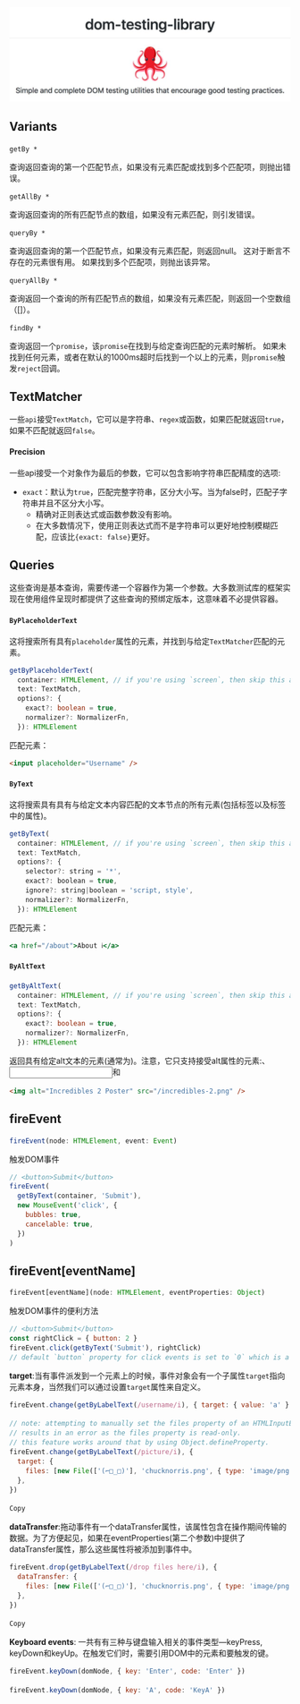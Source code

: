 ![Kent C. Dodds 🔭 on Twitter: "🐙 Introducing: dom-testing-library It's the  core of react-testing-library without react. All you good @vuejs, @angular,  @emberjs, @polymer, etc. folks can use this to build your own *-](assets/DaGo_txU8AEE8SN.jpg)

## Variants

`getBy *`

查询返回查询的第一个匹配节点，如果没有元素匹配或找到多个匹配项，则抛出错误。

`getAllBy *`

查询返回查询的所有匹配节点的数组，如果没有元素匹配，则引发错误。

`queryBy *`

查询返回查询的第一个匹配节点，如果没有元素匹配，则返回null。 这对于断言不存在的元素很有用。 如果找到多个匹配项，则抛出该异常。

`queryAllBy *`

查询返回一个查询的所有匹配节点的数组，如果没有元素匹配，则返回一个空数组（[]）。

`findBy *`

查询返回一个`promise`，该`promise`在找到与给定查询匹配的元素时解析。 如果未找到任何元素，或者在默认的1000ms超时后找到一个以上的元素，则`promise`触发`reject`回调。

## TextMatcher

一些`api`接受`TextMatch`，它可以是字符串、`regex`或函数，如果匹配就返回`true`，如果不匹配就返回`false`。

#### Precision

一些api接受一个对象作为最后的参数，它可以包含影响字符串匹配精度的选项:

- `exact`：默认为`true`，匹配完整字符串，区分大小写。当为false时，匹配子字符串并且不区分大小写。
  - 精确对正则表达式或函数参数没有影响。
  - 在大多数情况下，使用正则表达式而不是字符串可以更好地控制模糊匹配，应该比`{exact: false}`更好。

## Queries

这些查询是基本查询，需要传递一个容器作为第一个参数。大多数测试库的框架实现在使用组件呈现时都提供了这些查询的预绑定版本，这意味着不必提供容器。

#### `ByPlaceholderText`

这将搜索所有具有`placeholder`属性的元素，并找到与给定`TextMatcher`匹配的元素。

```ts
getByPlaceholderText(
  container: HTMLElement, // if you're using `screen`, then skip this argument
  text: TextMatch,
  options?: {
    exact?: boolean = true,
    normalizer?: NormalizerFn,
  }): HTMLElement
```

匹配元素：

```html
<input placeholder="Username" />
```

#### `ByText`

这将搜索具有具有与给定文本内容匹配的文本节点的所有元素(包括标签以及标签中的属性)。

```jsx
getByText(
  container: HTMLElement, // if you're using `screen`, then skip this argument
  text: TextMatch,
  options?: {
    selector?: string = '*',
    exact?: boolean = true,
    ignore?: string|boolean = 'script, style',
    normalizer?: NormalizerFn,
  }): HTMLElement
```

匹配元素：

```jsx
<a href="/about">About ℹ️</a>
```

#### `ByAltText`

```ts
getByAltText(
  container: HTMLElement, // if you're using `screen`, then skip this argument
  text: TextMatch,
  options?: {
    exact?: boolean = true,
    normalizer?: NormalizerFn,
  }): HTMLElement
```

返回具有给定alt文本的元素(通常为<img>)。注意，它只支持接受alt属性的元素:<img>、<input>和<area>

```html
<img alt="Incredibles 2 Poster" src="/incredibles-2.png" />
```

## fireEvent

```typescript
fireEvent(node: HTMLElement, event: Event)
```

触发DOM事件

```javascript
// <button>Submit</button>
fireEvent(
  getByText(container, 'Submit'),
  new MouseEvent('click', {
    bubbles: true,
    cancelable: true,
  })
)
```

## fireEvent[eventName]

```typescript
fireEvent[eventName](node: HTMLElement, eventProperties: Object)
```

触发DOM事件的便利方法

```javascript
// <button>Submit</button>
const rightClick = { button: 2 }
fireEvent.click(getByText('Submit'), rightClick)
// default `button` property for click events is set to `0` which is a left click.
```

**target**:当有事件派发到一个元素上的时候，事件对象会有一个子属性`target`指向元素本身，当然我们可以通过设置`target`属性来自定义。

```javascript
fireEvent.change(getByLabelText(/username/i), { target: { value: 'a' } })

// note: attempting to manually set the files property of an HTMLInputElement
// results in an error as the files property is read-only.
// this feature works around that by using Object.defineProperty.
fireEvent.change(getByLabelText(/picture/i), {
  target: {
    files: [new File(['(⌐□_□)'], 'chucknorris.png', { type: 'image/png' })],
  },
})

Copy
```

**dataTransfer**:拖动事件有一个dataTransfer属性，该属性包含在操作期间传输的数据。为了方便起见，如果在eventProperties(第二个参数)中提供了dataTransfer属性，那么这些属性将被添加到事件中。

```javascript
fireEvent.drop(getByLabelText(/drop files here/i), {
  dataTransfer: {
    files: [new File(['(⌐□_□)'], 'chucknorris.png', { type: 'image/png' })],
  },
})

Copy
```

**Keyboard events**: 一共有有三种与键盘输入相关的事件类型—keyPress, keyDown和keyUp。在触发它们时，需要引用DOM中的元素和要触发的键。

```javascript
fireEvent.keyDown(domNode, { key: 'Enter', code: 'Enter' })

fireEvent.keyDown(domNode, { key: 'A', code: 'KeyA' })
```